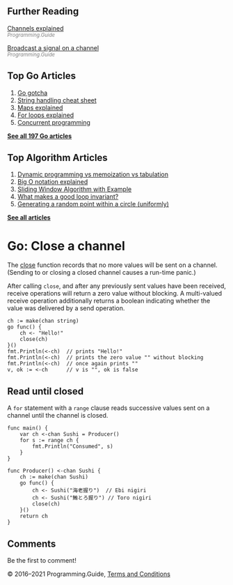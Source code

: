 



## Further Reading

[Channels explained](channels-explained.html)  
<span style="color: grey; font-style: italic; font-size: smaller">Programming.Guide</span>

[Broadcast a signal on a channel](broadcast-channel.html)  
<span style="color: grey; font-style: italic; font-size: smaller">Programming.Guide</span>

## Top Go Articles

1.  [Go gotcha](go-gotcha.html)
2.  [String handling cheat sheet](string-functions-reference-cheat-sheet.html)
3.  [Maps explained](maps-explained.html)
4.  [For loops explained](for-loop.html)
5.  [Concurrent programming](go-concurrency-tutorial.html)

[**See all 197 Go articles**](index.html)



## Top Algorithm Articles

1.  [Dynamic programming vs memoization vs tabulation](../dynamic-programming-vs-memoization-vs-tabulation.html)
2.  [Big O notation explained](../big-o-notation-explained.html)
3.  [Sliding Window Algorithm with Example](../sliding-window-example.html)
4.  [What makes a good loop invariant?](../what-makes-a-good-loop-invariant.html)
5.  [Generating a random point within a circle (uniformly)](../random-point-within-circle.html)

[**See all articles**](../index.html)

# Go: Close a channel

The [close](https://golang.org/ref/spec#Close) function records that no more values will be sent on a channel. (Sending to or closing a closed channel causes a run-time panic.)

After calling `close`, and after any previously sent values have been received, receive operations will return a zero value without blocking. A multi-valued receive operation additionally returns a boolean indicating whether the value was delivered by a send operation.

    ch := make(chan string)
    go func() {
        ch <- "Hello!"
        close(ch)
    }()
    fmt.Println(<-ch)  // prints "Hello!"
    fmt.Println(<-ch)  // prints the zero value "" without blocking
    fmt.Println(<-ch)  // once again prints ""
    v, ok := <-ch      // v is "", ok is false

## Read until closed

A `for` statement with a `range` clause reads successive values sent on a channel until the channel is closed.

    func main() {
        var ch <-chan Sushi = Producer()
        for s := range ch {
            fmt.Println("Consumed", s)
        }
    }

    func Producer() <-chan Sushi {
        ch := make(chan Sushi)
        go func() {
            ch <- Sushi("海老握り")  // Ebi nigiri
            ch <- Sushi("鮪とろ握り") // Toro nigiri
            close(ch)
        }()
        return ch
    }

## Comments

Be the first to comment!

© 2016–2021 Programming.Guide, [Terms and Conditions](../terms-and-conditions.html)
